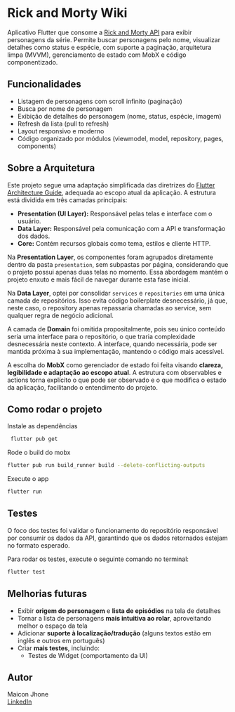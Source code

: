 # Rick and Morty Wiki

Aplicativo Flutter que consome a [Rick and Morty API](https://rickandmortyapi.com) para exibir personagens da série. Permite buscar personagens pelo nome, visualizar detalhes como status e espécie, com suporte a paginação, arquitetura limpa (MVVM), gerenciamento de estado com MobX e código componentizado.

## Funcionalidades

- Listagem de personagens com scroll infinito (paginação)
- Busca por nome de personagem
- Exibição de detalhes do personagem (nome, status, espécie, imagem)
- Refresh da lista (pull to refresh)
- Layout responsivo e moderno
- Código organizado por módulos (viewmodel, model, repository, pages, components)

## Sobre a Arquitetura

Este projeto segue uma adaptação simplificada das diretrizes do [Flutter Architecture Guide](https://docs.flutter.dev/app-architecture/guide), adequada ao escopo atual da aplicação. A estrutura está dividida em três camadas principais:

- **Presentation (UI Layer):** Responsável pelas telas e interface com o usuário.
- **Data Layer:** Responsável pela comunicação com a API e transformação dos dados.
- **Core:** Contém recursos globais como tema, estilos e cliente HTTP.

Na **Presentation Layer**, os componentes foram agrupados diretamente dentro da pasta `presentation`, sem subpastas por página, considerando que o projeto possui apenas duas telas no momento. Essa abordagem mantém o projeto enxuto e mais fácil de navegar durante esta fase inicial.

Na **Data Layer**, optei por consolidar `services` e `repositories` em uma única camada de repositórios. Isso evita código boilerplate desnecessário, já que, neste caso, o repository apenas repassaria chamadas ao service, sem qualquer regra de negócio adicional.

A camada de **Domain** foi omitida propositalmente, pois seu único conteúdo seria uma interface para o repositório, o que traria complexidade desnecessária neste contexto. A interface, quando necessária, pode ser mantida próxima à sua implementação, mantendo o código mais acessível.

A escolha do **MobX** como gerenciador de estado foi feita visando **clareza, legibilidade e adaptação ao escopo atual**. A estrutura com observables e actions torna explícito o que pode ser observado e o que modifica o estado da aplicação, facilitando o entendimento do projeto.

## Como rodar o projeto

Instale as dependências

```sh
 flutter pub get
```

Rode o build do mobx

```sh
flutter pub run build_runner build --delete-conflicting-outputs
```

Execute o app

```sh
flutter run
```

## Testes

O foco dos testes foi validar o funcionamento do repositório responsável por consumir os dados da API, garantindo que os dados retornados estejam no formato esperado.

Para rodar os testes, execute o seguinte comando no terminal:

```sh
flutter test
```

## Melhorias futuras

- Exibir **origem do personagem** e **lista de episódios** na tela de detalhes
- Tornar a lista de personagens **mais intuitiva ao rolar**, aproveitando melhor o espaço da tela
- Adicionar **suporte à localização/tradução** (alguns textos estão em inglês e outros em português)
- Criar **mais testes**, incluindo:
  - Testes de Widget (comportamento da UI)

## Autor

Maicon Jhone  
[LinkedIn](https://www.linkedin.com/in/maicon-jhone/)
